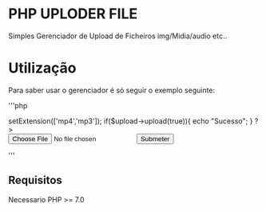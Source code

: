 # PHP UPLODER FILE

Simples Gerenciador de Upload de Ficheiros img/Midia/audio etc..

# Utilização

Para saber usar o gerenciador é só seguir o exemplo seguinte:

'''php
  <?php 


require __DIR__.'/vendor/autoload.php';

   use FRtechnology\Upload;

    $upload = new Upload($_FILES['imgUpload'],'public/','8');
    $upload->setExtension(['mp4','mp3']);
    if($upload->upload(true)){
      echo "Sucesso";
    }
  
?>

<!DOCTYPE html>
<html lang="en">
<head>
    <meta charset="UTF-8">
    <meta http-equiv="X-UA-Compatible" content="IE=edge">
    <meta name="viewport" content="width=device-width, initial-scale=1.0">
    <title>Exemplo Upload</title>
</head>
<body>
    <form action="" method="post" enctype="multipart/form-data">
       <input type="file"  name="imgUpload">
       <input type="submit"  value="Submeter">
    </form>
</body>
</html>

'''

## Requisitos

Necessario PHP >= 7.0